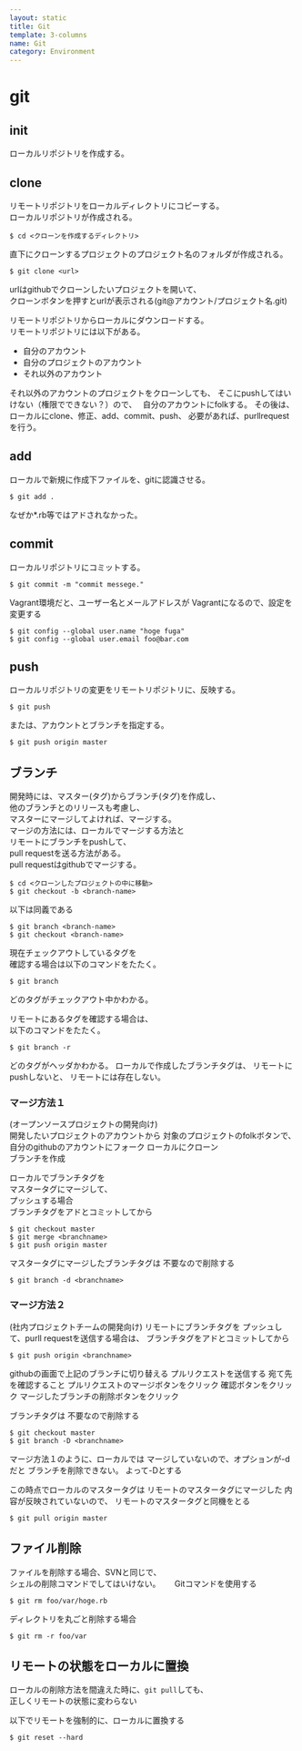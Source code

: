 ```yaml
---
layout: static
title: Git
template: 3-columns
name: Git
category: Environment
---
```


# git

## init
ローカルリポジトリを作成する。

## clone
リモートリポジトリをローカルディレクトリにコピーする。  
ローカルリポジトリが作成される。

```
$ cd <クローンを作成するディレクトリ>
```
直下にクローンするプロジェクトのプロジェクト名のフォルダが作成される。

```
$ git clone <url>
```
urlはgithubでクローンしたいプロジェクトを開いて、  
クローンボタンを押すとurlが表示される(git@アカウント/プロジェクト名.git)

リモートリポジトリからローカルにダウンロードする。  
リモートリポジトリには以下がある。
- 自分のアカウント
- 自分のプロジェクトのアカウント
- それ以外のアカウント

それ以外のアカウントのプロジェクトをクローンしても、
そこにpushしてはいけない（権限でできない？）ので、　
自分のアカウントにfolkする。
その後は、ローカルにclone、修正、add、commit、push、
必要があれば、purllrequestを行う。

## add
ローカルで新規に作成下ファイルを、gitに認識させる。
```
$ git add .
```
なぜか*.rb等ではアドされなかった。

## commit
ローカルリポジトリにコミットする。  
```
$ git commit -m "commit messege."
```

Vagrant環境だと、ユーザー名とメールアドレスが
Vagrantになるので、設定を変更する
```
$ git config --global user.name "hoge fuga"
$ git config --global user.email foo@bar.com
```

## push
ローカルリポジトリの変更をリモートリポジトリに、反映する。
```
$ git push
```
または、アカウントとブランチを指定する。
```
$ git push origin master
```

## ブランチ
開発時には、マスター(タグ)からブランチ(タグ)を作成し、  
他のブランチとのリリースも考慮し、  
マスターにマージしてよければ、マージする。  
マージの方法には、ローカルでマージする方法と  
リモートにブランチをpushして、  
pull requestを送る方法がある。  
pull requestはgithubでマージする。

```
$ cd <クローンしたプロジェクトの中に移動>
$ git checkout -b <branch-name>
```
以下は同義である
```
$ git branch <branch-name>
$ git checkout <branch-name>
```

現在チェックアウトしているタグを  
確認する場合は以下のコマンドをたたく。
```
$ git branch
```
どのタグがチェックアウト中かわかる。

リモートにあるタグを確認する場合は、  
以下のコマンドをたたく。
```
$ git branch -r
```
どのタグがヘッダかわかる。
ローカルで作成したブランチタグは、
リモートにpushしないと、
リモートには存在しない。

### マージ方法１
(オープンソースプロジェクトの開発向け)  
開発したいプロジェクトのアカウントから
対象のプロジェクトのfolkボタンで、
自分のgithubのアカウントにフォーク
ローカルにクローン  
ブランチを作成  

ローカルでブランチタグを  
マスタータグにマージして、  
プッシュする場合  
ブランチタグをアドとコミットしてから  
```
$ git checkout master
$ git merge <branchname>
$ git push origin master
```

マスタータグにマージしたブランチタグは
不要なので削除する
```
$ git branch -d <branchname>
```

### マージ方法２
(社内プロジェクトチームの開発向け)
リモートにブランチタグを
プッシュして、purll requestを送信する場合は、
ブランチタグをアドとコミットしてから
```
$ git push origin <branchname>
```
githubの画面で上記のブランチに切り替える
プルリクエストを送信する
宛て先を確認すること
プルリクエストのマージボタンをクリック
確認ボタンをクリック
マージしたブランチの削除ボタンをクリック

ブランチタグは
不要なので削除する
```
$ git checkout master
$ git branch -D <branchname>
```
マージ方法１のように、ローカルでは
マージしていないので、オプションが-dだと
ブランチを削除できない。
よって-Dとする

この時点でローカルのマスタータグは
リモートのマスタータグにマージした
内容が反映されていないので、
リモートのマスタータグと同機をとる
```
$ git pull origin master
```

## ファイル削除
ファイルを削除する場合、SVNと同じで、   
シェルの削除コマンドでしてはいけない。　　
Gitコマンドを使用する
```
$ git rm foo/var/hoge.rb
```

ディレクトリを丸ごと削除する場合
```
$ git rm -r foo/var
```

## リモートの状態をローカルに置換

ローカルの削除方法を間違えた時に、`git pull`しても、  
正しくリモートの状態に変わらない  

以下でリモートを強制的に、ローカルに置換する
```
$ git reset --hard
```

